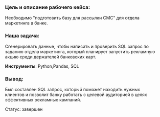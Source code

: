 ### Цель и описание рабочего кейса:
Необходимо "подготовить базу для рассылки СМС" для отдела маркетинга в банке.

### Наша задача:
Сгенерировать данные, чтобы написать и проверить SQL запрос по заданию отдела маркетинга, который планирует запустить рекламную акцию среди держателей банковских карт.

**Инструменты**: Python,Pandas, SQL

### Вывод:
Был составлен SQL запрос, который поможет находить нужных клиентов и позволит банку работать с целевой аудиторией в целях эффективных рекламных кампаний.

Статус: завершен
